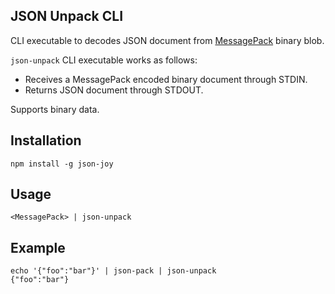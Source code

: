 ## JSON Unpack CLI

CLI executable to decodes JSON document from [MessagePack](https://msgpack.org/index.html) binary blob.

`json-unpack` CLI executable works as follows:

- Receives a MessagePack encoded binary document through STDIN.
- Returns JSON document through STDOUT.

Supports binary data.


## Installation

```
npm install -g json-joy
```


## Usage

```
<MessagePack> | json-unpack
```


## Example

```
echo '{"foo":"bar"}' | json-pack | json-unpack
{"foo":"bar"}
```
